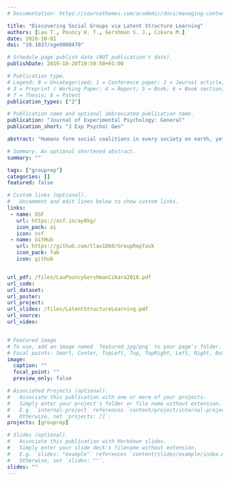 ```yaml
---
# Documentation: https://sourcethemes.com/academic/docs/managing-content/

title: "Discovering Social Groups via Latent Structure Learning"
authors: [Lau T., Pouncy H. T., Gershman S. J., Cikara M.]
date: 2018-10-01
doi: "10.1037/xge0000470"

# Schedule page publish date (NOT publication's date).
publishDate: 2019-10-20T19:59:50+01:00

# Publication type.
# Legend: 0 = Uncategorized; 1 = Conference paper; 2 = Journal article;
# 3 = Preprint / Working Paper; 4 = Report; 5 = Book; 6 = Book section;
# 7 = Thesis; 8 = Patent
publication_types: ["2"]

# Publication name and optional abbreviated publication name.
publication: "Journal of Experimental Psychology: General"
publication_short: "J Exp Psychol Gen"

abstract: "Humans form social coalitions in every society on earth, yet we know very little about how social group boundaries are learned and represented. We derive predictions from a computational model of latent structure learning to move beyond explicit category labels and mere similarity as the sole inputs to social group representations. Four experiments examine (a) how evidence for group boundaries is accumulated in a consequential social context (i.e., learning about others\' political values), (b) to what extent learning about these boundaries drives one\'s own choices as well as attributions about other agents in the environment, and (c) whether these latent groups affect choice even in the presence of group labels that contradict the latent group structure. Our results suggest that people integrate information about how agents in the environment relate to one another in addition to oneself to infer social group structure. We argue that this mechanism is a plausible explanation of other theories of social relations—for example, balance theory."

# Summary. An optional shortened abstract.
summary: ""

tags: ["grouprep"]
categories: []
featured: false

# Custom links (optional).
#   Uncomment and edit lines below to show custom links.
links:
 - name: OSF
   url: https://osf.io/ay8kg/
   icon_pack: ai 
   icon: osf
 - name: GitHub
   url: https://github.com/tlau1860/GroupRepTask
   icon_pack: fab
   icon: github


url_pdf: /files/LauPouncyGershmanCikara2018.pdf
url_code:
url_dataset: 
url_poster: 
url_project: 
url_slides: /files/LatentStructureLearning.pdf
url_source: 
url_video:


# Featured image
# To use, add an image named `featured.jpg/png` to your page's folder. 
# Focal points: Smart, Center, TopLeft, Top, TopRight, Left, Right, BottomLeft, Bottom, BottomRight.
image:
  caption: ""
  focal_point: ""
  preview_only: false

# Associated Projects (optional).
#   Associate this publication with one or more of your projects.
#   Simply enter your project's folder or file name without extension.
#   E.g. `internal-project` references `content/project/internal-project/index.md`.
#   Otherwise, set `projects: []`.
projects: [grouprep]

# Slides (optional).
#   Associate this publication with Markdown slides.
#   Simply enter your slide deck's filename without extension.
#   E.g. `slides: "example"` references `content/slides/example/index.md`.
#   Otherwise, set `slides: ""`.
slides: ""
---
```

